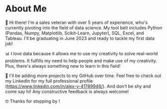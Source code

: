 # About Me

🚀 Hi there! I'm a sales veteran with over 5 years of experience, who's currently pivoting into the field of data science. My tool belt includes Python (Pandas, Numpy, Matplotlib, Scikit-Learn, Jupyter), SQL, Excel, and Tableau. I'll be graduating in June 2023 and ready to tackle my first data job!

📊 I love data because it allows me to use my creativity to solve real-world problems. It fulfills my need to help people and make use of my creativity. Plus, there's always something new to learn in this field!

📝 I'll be adding more projects to my GitHub over time. Feel free to check out my LinkedIn for my full professional profile (https://www.linkedin.com/in/alex-y-41789946/). And don't be shy and come say hi! Any constructive feedback is always welcome!

🤓 Thanks for stopping by !
